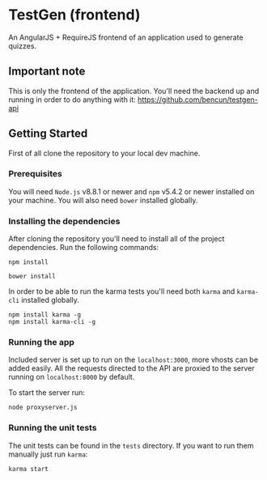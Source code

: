 # TestGen (frontend)
An AngularJS + RequireJS frontend of an application used to generate quizzes.

## Important note

This is only the frontend of the application. You'll need the backend up and running in order to do anything with it:
https://github.com/bencun/testgen-api

## Getting Started

First of all clone the repository to your local dev machine.

### Prerequisites

You will need `Node.js` v8.8.1 or newer and `npm` v5.4.2 or newer installed on your machine. You will also need `bower` installed globally.

### Installing the dependencies

After cloning the repository you'll need to install all of the project dependencies. Run the following commands:

```
npm install
```
```
bower install
```

In order to be able to run the karma tests you'll need both `karma` and `karma-cli` installed globally.

```
npm install karma -g
npm install karma-cli -g
```

### Running the app
Included server is set up to run on the `localhost:3000`, more vhosts can be added easily.
All the requests directed to the API are proxied to the server running on `localhost:8000` by default.

To start the server run:

```
node proxyserver.js
```

### Running the unit tests

The unit tests can be found in the `tests` directory. If you want to run them manually just run `karma`:

```
karma start
```